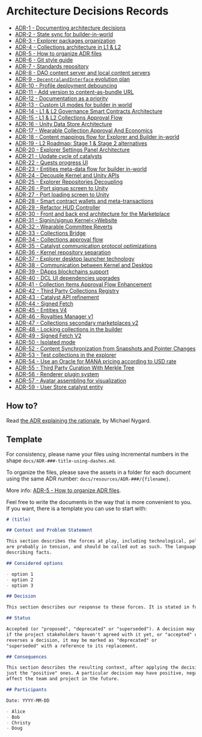 # Architecture Decisions Records

- [ADR-1 - Documenting architecture decisions](docs/ADR-1-documenting-architecture-decisions.md)
- [ADR-2 - State sync for builder-in-world](docs/ADR-2-state-sync-for-builder-in-world.md)
- [ADR-3 - Explorer packages organization](docs/ADR-3-explorer-packages-organization.md)
- [ADR-4 - Collections architecture in L1 & L2](docs/ADR-4-collections-architecture-in-L1-L2.md)
- [ADR-5 - How to organize ADR files](docs/ADR-5-how-to-organize-adr-files.md)
- [ADR-6 - Git style guide](docs/ADR-6-git-style-guide.md)
- [ADR-7 - Standards repository](docs/ADR-7-standards-repository.md)
- [ADR-8 - DAO content server and local content servers](docs/ADR-8-dao-content-servers-and-local-content-servers.md)
- [ADR-9 - `DecentralandInterface` evolution plan](docs/ADR-9-DecentralandInterface-evolution-plan.md)
- [ADR-10 - Profile deployment debouncing](docs/ADR-10-profile-deployment-debouncing.md)
- [ADR-11 - Add version to content-as-bundle URL](docs/ADR-11-add-version-to-content-as-bundle-url.md)
- [ADR-12 - Documentation as a priority](docs/ADR-12-documentation-as-a-priority.md)
- [ADR-13 - Custom UI modes for builder in world](docs/ADR-13-custom-ui-modes-for-builder-in-world.md)
- [ADR-14 - L1 & L2 Governance Smart Contracts Architecture](docs/ADR-14-l1-l2-governance-smart-contracts-architecture.md)
- [ADR-15 - L1 & L2 Collections Approval Flow](docs/ADR-15-l1-l2-collections-approval-flow.md)
- [ADR-16 - Unity Data Store Architecture](docs/ADR-16-unity-data-store-architecture.md)
- [ADR-17 - Wearable Collection Approval And Economics](docs/ADR-17-wearable-collection-approval-and-economics.md)
- [ADR-18 - Content mappings flow for Explorer and Builder in-world](docs/ADR-18-content-mappings-flow-for-explorer-and-builder-in-world.md)
- [ADR-19 - L2 Roadmap: Stage 1 & Stage 2 alternatives](docs/ADR-19-l2-roadmap-stage-1-stage-2-alternatives.md)
- [ADR-20 - Explorer Settings Panel Architecture](docs/ADR-20-explorer-settings-panel-architecture.md)
- [ADR-21 - Update cycle of catalysts](docs/ADR-21-update-cycle-of-catalysts.md)
- [ADR-22 - Quests progress UI](docs/ADR-22-quests-progress-ui.md)
- [ADR-23 - Entities meta-data flow for builder in-world](docs/ADR-23-entities-meta-data-flow-for-builder-in-world.md)
- [ADR-24 - Decouple Kernel and Unity APIs](docs/ADR-24-decouple-kernel-and-unity-apis.md)
- [ADR-25 - Explorer Repositories Decoupling](docs/ADR-25-explorer-repositories-decoupling-.md)
- [ADR-26 - Port signup screen to Unity](docs/ADR-26-port-signup-screen-to-unity-.md)
- [ADR-27 - Port loading screen to Unity](docs/ADR-27-port-loading-screen-to-unity-.md)
- [ADR-28 - Smart contract wallets and meta-transactions](docs/ADR-28-smart-contract-wallets-and-meta-transactions.md)
- [ADR-29 - Refactor HUD Controller](docs/ADR-29-refactor-hud-controller.md)
- [ADR-30 - Front and back end architecture for the Marketplace ](docs/ADR-30-front-and-back-end-architecture-for-the-marketplace.md)
- [ADR-31 - Signin/signup Kernel<>Website](docs/ADR-31-signin-signup-kernel-website.md)
- [ADR-32 - Wearable Committee Reverts](docs/ADR-32-wearable-committee-reverts.md)
- [ADR-33 - Collections Bridge](docs/ADR-33-collections-bridge.md)
- [ADR-34 - Collections approval flow](docs/ADR-34-collections-approval-flow.md)
- [ADR-35 - Catalyst communication protocol optimizations](docs/ADR-35-coms-protocol-optimizations.md)
- [ADR-36 - Kernel repository separation](docs/ADR-36-kernel-repository-separation.md)
- [ADR-37 - Explorer desktop launcher technology](docs/ADR-37-explorer-desktop-launcher-technology.md)
- [ADR-38 - Communication between Kernel and Desktop](docs/ADR-38-communication-kernel-desktop.md)
- [ADR-39 - DApps blockchains support](docs/ADR-39-dapps-blockchains-support.md)
- [ADR-40 - DCL UI dependencies upgrades](docs/ADR-40-ui-dependencies-upgrades.md)
- [ADR-41 - Collection Items Approval Flow Enhancement](docs/ADR-41-collection-items-approval-flow-enhancement.md)
- [ADR-42 - Third Party Collections Registry](docs/ADR-42-third-party-assets-integration.md)
- [ADR-43 - Catalyst API refinement](docs/ADR-43-catalyst-api-refinment.md)
- [ADR-44 - Signed Fetch](docs/ADR-44-signed-fetch.md)
- [ADR-45 - Entities V4](docs/ADR-45-entities-v4.md)
- [ADR-46 - Royalties Manager v1](docs/ADR-46-royalties-manager-v1.md)
- [ADR-47 - Collections secondary marketplaces v2](docs/ADR-47-collections-secondary-marketplaces-v2.md)
- [ADR-48 - Locking collections in the builder](docs/ADR-48-locking-collections-in-the-builder.md)
- [ADR-49 - Signed Fetch V2](docs/ADR-49-signed-fetch-v2.md)
- [ADR-50 - Isolated mode](docs/ADR-50-isolated-scenes.md)
- [ADR-52 - Content Synchronization from Snapshots and Pointer Changes](docs/ADR-52-content-new-sync.md)
- [ADR-53 - Test collections in the explorer](docs/ADR-53-test-collections-in-the-explorer.md)
- [ADR-54 - Use an Oracle for MANA pricing according to USD rate](docs/ADR-54-oracle-for-mana-pricing.md)
- [ADR-55 - Third Party Curation With Merkle Tree](docs/ADR-55-third-party-curation-with-merkle-tree.md)
- [ADR-56 - Renderer plugin system](docs/ADR-56-plugin-system.md)
- [ADR-57 - Avatar assembling for visualization](docs/ADR-57-avatar-assembling-for-visualization.md)
- [ADR-59 - User Store catalyst entity](docs/ADR-59-user-store-catalyst-entity.md)

## How to?

Read [the ADR explaining the rationale](docs/ADR-1-documenting-architecture-decisions.md), by Michael Nygard.

## Template

For consistency, please name your files using incremental numbers in the shape `docs/ADR-###-title-using-dashes.md`.

To organize the files, please save the assets in a folder for each document using the same ADR
number: `docs/resources/ADR-###/{filename}`.

More info: [ADR-5 - How to organize ADR files](docs/ADR-5-how-to-organize-adr-files.md).

Feel free to write the documents in the way that is more convenient to you. If you want, there is a template you can use
to start with:

```markdown
# (title)

## Context and Problem Statement

This section describes the forces at play, including technological, political, social, and project local. These forces
are probably in tension, and should be called out as such. The language in this section is value-neutral. It is simply
describing facts.

## Considered options

- option 1
- option 2
- option 3

## Decision

This section describes our response to these forces. It is stated in full sentences, with active voice. "We will …"

## Status

Accepted (or "proposed", "deprecated" or "superseded"). A decision may be "proposed"
if the project stakeholders haven't agreed with it yet, or "accepted" once it is agreed. If a later ADR changes or
reverses a decision, it may be marked as "deprecated" or
"superseded" with a reference to its replacement.

## Consequences

This section describes the resulting context, after applying the decision. All consequences should be listed here, not
just the "positive" ones. A particular decision may have positive, negative, and neutral consequences, but all of them
affect the team and project in the future.

## Participants

Date: YYYY-MM-DD

- Alice
- Bob
- Christy
- Doug
```
